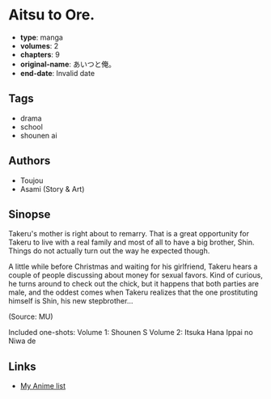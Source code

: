 # Aitsu to Ore.

-   **type**: manga
-   **volumes**: 2
-   **chapters**: 9
-   **original-name**: あいつと俺。
-   **end-date**: Invalid date

## Tags

-   drama
-   school
-   shounen ai

## Authors

-   Toujou
-   Asami (Story & Art)

## Sinopse

Takeru's mother is right about to remarry. That is a great opportunity for Takeru to live with a real family and most of all to have a big brother, Shin. Things do not actually turn out the way he expected though.

A little while before Christmas and waiting for his girlfriend, Takeru hears a couple of people discussing about money for sexual favors. Kind of curious, he turns around to check out the chick, but it happens that both parties are male, and the oddest comes when Takeru realizes that the one prostituting himself is Shin, his new stepbrother…

(Source: MU)

Included one-shots:
Volume 1: Shounen S
Volume 2: Itsuka Hana Ippai no Niwa de

## Links

-   [My Anime list](https://myanimelist.net/manga/2093/Aitsu_to_Ore)
